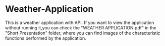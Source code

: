 # Weather-Application
This is a weather application with API.
If you want to view the application without running it,you can check the "WEATHER APPLICATION.pdf" in the "Short Presentation" folder, where you can find images of the characteristic functions performed by the application.
